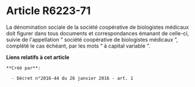 # Article R6223-71

La dénomination sociale de la société coopérative de biologistes médicaux doit figurer dans tous documents et correspondances
émanant de celle-ci, suivie de l'appellation “ société coopérative de biologistes médicaux ”, complété le cas échéant, par
les mots “ à capital variable ”.

**Liens relatifs à cet article**

	**Créé par**:

	  - Décret n°2016-44 du 26 janvier 2016 - art. 1
